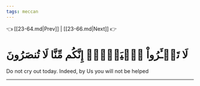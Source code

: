 ```yaml
---
tags: meccan
---
```


👈 [[23-64.md|Prev]] | [[23-66.md|Next]] 👉

# لَا تَجۡـَٔرُواْ ٱلۡيَوۡمَۖ إِنَّكُم مِّنَّا لَا تُنصَرُونَ

Do not cry out today. Indeed, by Us you will not be helped

---

